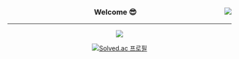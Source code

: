 
<div align="center">
  
  <img align="right" src="https://github-readme-stats.vercel.app/api/top-langs/?username=kimmin1kk&theme=dracula&exclude_repo=Computer-Science-Engineering&layout=compact&langs_count=10"/>
  
  ### Welcome 😎
  
  ---
  
  <a href="https://github.com/kimmin1kk"><img src="https://hits.seeyoufarm.com/api/count/incr/badge.svg?url=https%3A%2F%2Fgithub.com%2Fkimmin1kk&count_bg=%23000000&title_bg=%23000000&icon=github.svg&icon_color=%23E7E7E7&title=GitHub&edge_flat=false)"/></a>
  
  [![Solved.ac
프로필](http://mazassumnida.wtf/api/v2/generate_badge?boj=kimmin1)](https://solved.ac/kimmin1)
 
  <br>
 
</div>
